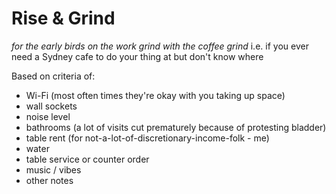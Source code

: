 # Rise & Grind
*for the early birds on the work grind with the coffee grind*
i.e. if you ever need a Sydney cafe to do your thing at but don't know where

Based on criteria of: 
* Wi-Fi (most often times they're okay with you taking up space)
* wall sockets 
* noise level 
* bathrooms (a lot of visits cut prematurely because of protesting bladder)
* table rent (for not-a-lot-of-discretionary-income-folk - me)
* water
* table service or counter order
* music / vibes
* other notes 

